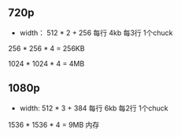 ## 720p

- width： 512 * 2 + 256
每行 4kb
每3行 1个chuck

256 * 256 * 4 = 256KB

1024 * 1024 * 4 = 4MB

## 1080p

- width:   512 * 3 + 384
每行 6kb
每2行 1个chuck

1536 * 1536 * 4 = 9MB 内存



